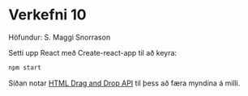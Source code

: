 # Verkefni 10

Höfundur: S. Maggi Snorrason

Setti upp React með Create-react-app til að keyra:
```bash
npm start
```

Síðan notar [HTML Drag and Drop API](https://developer.mozilla.org/en-US/docs/Web/API/HTML_Drag_and_Drop_API) til þess að færa myndina á milli.